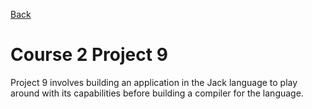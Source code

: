 [Back](../README.md)

# Course 2 Project 9

Project 9 involves building an application in the Jack language to play around with its capabilities before building a compiler for the language.
